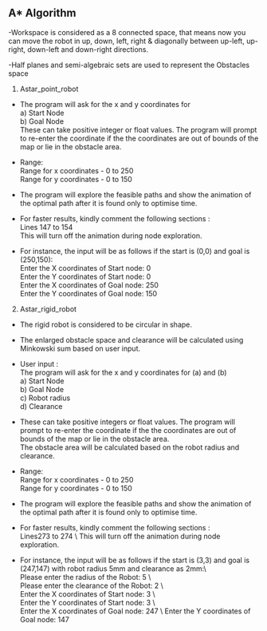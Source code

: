 ## A* Algorithm
								 
 
-Workspace is considered as a 8 connected space, that means now you can move the robot in up, down, left, right & diagonally between up-left, up-right, down-left and down-right directions.
								  
-Half planes and semi-algebraic sets are used to represent the Obstacles space
 
1. Astar_point_robot
  - The program will ask for the x and y coordinates for \
   a) Start Node \
   b) Goal Node \
   These can take positive integer or float values. 
The program will prompt to re-enter the coordinate if the the coordinates are out of   bounds of the map or lie in the obstacle area.

- Range:\
Range for x coordinates - 0 to 250\
Range for y coordinates - 0 to 150

- The program will explore the feasible paths and show the animation of the optimal path after it is found only to optimise time.

 - For faster results, kindly comment the following sections :\
  Lines 147 to 154\
  This will turn off the animation during node exploration.

 - For instance, the input will be as follows if the start is (0,0) and goal is (250,150):\
  Enter the X coordinates of Start node: 0\
  Enter the Y coordinates of Start node: 0\
  Enter the X coordinates of Goal node: 250\
  Enter the Y coordinates of Goal node: 150
  
  
  

2. Astar_rigid_robot
 
 - The rigid robot is considered to be circular in shape.
 - The enlarged obstacle space and clearance will be calculated using Minkowski sum based on user input.
 - User input :\
 The program will ask for the x and y coordinates for (a) and (b) \
 a) Start Node\
 b) Goal Node\
 c) Robot radius\
 d) Clearance

 
 - These can take positive integers or float values. 
The program will prompt to re-enter the coordinate if the the coordinates are out of bounds of the map or lie in the obstacle area.\
The obstacle area will be calculated based on the robot radius and clearance.

  

- Range:\
Range for x coordinates - 0 to 250\
Range for y coordinates - 0 to 150

  
- The program will explore the feasible paths and show the animation of the optimal path after it is found only to optimise time.

  
- For faster results, kindly comment the following sections : \
Lines273 to 274 \ 
This will turn off the animation during node exploration.


  
- For instance, the input will be as follows if the start is (3,3) and goal is (247,147) with robot radius 5mm and clearance as 2mm:\	
Please enter the radius of the Robot: 5 \	
Please enter the clearance of the Robot: 2 \	
Enter the X coordinates of Start node: 3 \	
Enter the Y coordinates of Start node: 3 \	
Enter the X coordinates of Goal node: 247 \	
Enter the Y coordinates of Goal node: 147
